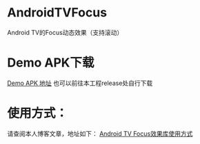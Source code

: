 # AndroidTVFocus
Android TV的Focus动态效果（支持滚动）
# Demo APK下载
[Demo APK 地址](https://github.com/RyanHuen/AndroidTVFocus/releases/download/v1.0.0/demo_apk.apk)
也可以前往本工程release处自行下载
# 使用方式：
请查阅本人博客文章，地址如下：
[Android TV Focus效果库使用方式](https://ryanhuen.tech/blog/article/25/)
